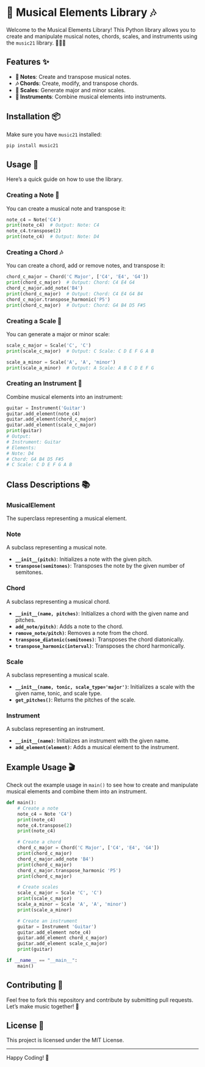 # 🎵 Musical Elements Library 🎶

Welcome to the Musical Elements Library! This Python library allows you to create and manipulate musical notes, chords, scales, and instruments using the `music21` library. 🎹🎸🎷

## Features ✨

- **🎵 Notes**: Create and transpose musical notes.
- **🎶 Chords**: Create, modify, and transpose chords.
- **🎼 Scales**: Generate major and minor scales.
- **🎻 Instruments**: Combine musical elements into instruments.

## Installation 📦

Make sure you have `music21` installed:

```bash
pip install music21
```

## Usage 📖

Here’s a quick guide on how to use the library.

### Creating a Note 🎵

You can create a musical note and transpose it:

```python
note_c4 = Note('C4')
print(note_c4)  # Output: Note: C4
note_c4.transpose(2)
print(note_c4)  # Output: Note: D4
```

### Creating a Chord 🎶

You can create a chord, add or remove notes, and transpose it:

```python
chord_c_major = Chord('C Major', ['C4', 'E4', 'G4'])
print(chord_c_major)  # Output: Chord: C4 E4 G4
chord_c_major.add_note('B4')
print(chord_c_major)  # Output: Chord: C4 E4 G4 B4
chord_c_major.transpose_harmonic('P5')
print(chord_c_major)  # Output: Chord: G4 B4 D5 F#5
```

### Creating a Scale 🎼

You can generate a major or minor scale:

```python
scale_c_major = Scale('C', 'C')
print(scale_c_major)  # Output: C Scale: C D E F G A B

scale_a_minor = Scale('A', 'A', 'minor')
print(scale_a_minor)  # Output: A Scale: A B C D E F G
```

### Creating an Instrument 🎻

Combine musical elements into an instrument:

```python
guitar = Instrument('Guitar')
guitar.add_element(note_c4)
guitar.add_element(chord_c_major)
guitar.add_element(scale_c_major)
print(guitar)
# Output:
# Instrument: Guitar
# Elements:
# Note: D4
# Chord: G4 B4 D5 F#5
# C Scale: C D E F G A B
```

## Class Descriptions 📚

### MusicalElement

The superclass representing a musical element.

### Note

A subclass representing a musical note.

- **`__init__(pitch)`**: Initializes a note with the given pitch.
- **`transpose(semitones)`**: Transposes the note by the given number of semitones.

### Chord

A subclass representing a musical chord.

- **`__init__(name, pitches)`**: Initializes a chord with the given name and pitches.
- **`add_note/pitch)`**: Adds a note to the chord.
- **`remove_note/pitch)`**: Removes a note from the chord.
- **`transpose_diatonic(semitones)`**: Transposes the chord diatonically.
- **`transpose_harmonic(interval)`**: Transposes the chord harmonically.

### Scale

A subclass representing a musical scale.

- **`__init__(name, tonic, scale_type='major')`**: Initializes a scale with the given name, tonic, and scale type.
- **`get_pitches()`**: Returns the pitches of the scale.

### Instrument

A subclass representing an instrument.

- **`__init__(name)`**: Initializes an instrument with the given name.
- **`add_element(element)`**: Adds a musical element to the instrument.

## Example Usage 🎬

Check out the example usage in `main()` to see how to create and manipulate musical elements and combine them into an instrument.

```python
def main():
    # Create a note
    note_c4 = Note 'C4')
    print(note_c4)
    note_c4.transpose(2)
    print(note_c4)

    # Create a chord
    chord_c_major = Chord('C Major', ['C4', 'E4', 'G4'])
    print(chord_c_major)
    chord_c_major.add_note 'B4')
    print(chord_c_major)
    chord_c_major.transpose_harmonic 'P5')
    print(chord_c_major)

    # Create scales
    scale_c_major = Scale 'C', 'C')
    print(scale_c_major)
    scale_a_minor = Scale 'A', 'A', 'minor')
    print(scale_a_minor)

    # Create an instrument
    guitar = Instrument 'Guitar')
    guitar.add_element note_c4)
    guitar.add_element chord_c_major)
    guitar.add_element scale_c_major)
    print(guitar)

if __name__ == "__main__":
    main()
```

## Contributing 🤝

Feel free to fork this repository and contribute by submitting pull requests. Let’s make music together! 🎉

## License 📄

This project is licensed under the MIT License.

---

Happy Coding! 🎹